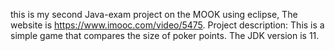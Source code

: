 this is my second Java-exam project on the MOOK using eclipse, The website is https://www.imooc.com/video/5475.
Project description:
This is a simple game that compares the size of poker points. The JDK version is 11.